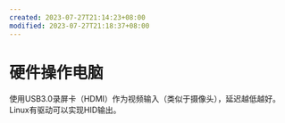 ```yaml
---
created: 2023-07-27T21:14:23+08:00
modified: 2023-07-27T21:18:37+08:00
---
```


# 硬件操作电脑

使用USB3.0录屏卡（HDMI）作为视频输入（类似于摄像头），延迟越低越好。
Linux有驱动可以实现HID输出。
